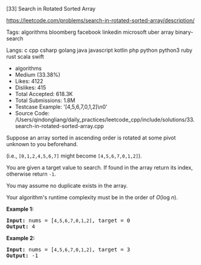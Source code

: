 [33] Search in Rotated Sorted Array  

https://leetcode.com/problems/search-in-rotated-sorted-array/description/

Tags:   algorithms   bloomberg   facebook   linkedin   microsoft   uber   array   binary-search 

Langs:  c   cpp   csharp   golang   java   javascript   kotlin   php   python   python3   ruby   rust   scala   swift 

* algorithms
* Medium (33.38%)
* Likes:    4122
* Dislikes: 415
* Total Accepted:    618.3K
* Total Submissions: 1.8M
* Testcase Example:  '[4,5,6,7,0,1,2]\n0'
* Source Code:       /Users/qindongliang/daily_practices/leetcode_cpp/include/solutions/33.search-in-rotated-sorted-array.cpp

<p>Suppose an array sorted in ascending order is rotated at some pivot unknown to you beforehand.</p>

<p>(i.e., <code>[0,1,2,4,5,6,7]</code> might become <code>[4,5,6,7,0,1,2]</code>).</p>

<p>You are given a target value to search. If found in the array return its index, otherwise return <code>-1</code>.</p>

<p>You may assume no duplicate exists in the array.</p>

<p>Your algorithm&#39;s runtime complexity must be in the order of&nbsp;<em>O</em>(log&nbsp;<em>n</em>).</p>

<p><strong>Example 1:</strong></p>

<pre>
<strong>Input:</strong> nums = [<code>4,5,6,7,0,1,2]</code>, target = 0
<strong>Output:</strong> 4
</pre>

<p><strong>Example 2:</strong></p>

<pre>
<strong>Input:</strong> nums = [<code>4,5,6,7,0,1,2]</code>, target = 3
<strong>Output:</strong> -1</pre>

